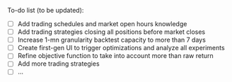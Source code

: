 To-do list (to be updated):

- [ ] Add trading schedules and market open hours knowledge
- [ ] Add trading strategies closing all positions before market closes
- [ ] Increase 1-mn granularity backtest capacity to more than 7 days
- [ ] Create first-gen UI to trigger optimizations and analyze all experiments
- [ ] Refine objective function to take into account more than raw return
- [ ] Add more trading strategies
- [ ] ...
